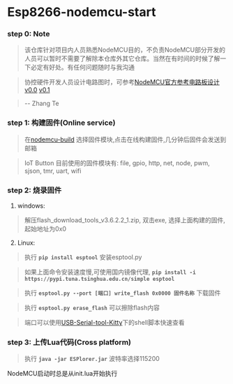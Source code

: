 # Esp8266-nodemcu-start
### step 0: Note
> 该仓库针对项目内人员熟悉NodeMCU目的，不负责NodeMCU部分开发的人员可以暂时不需要了解除本仓库外其它仓库。当然在有时间的时候了解一下必定有好处。有任何问题随时与我沟通 

> 协控硬件开发人员设计电路图时，可参考[NodeMCU官方参考电路板设计v0.0](https://github.com/nodemcu/nodemcu-devkit)   [v0.1](https://github.com/nodemcu/nodemcu-devkit-v1.0)

> -- Zhang Te

### step 1: 构建固件(Online service)
> 在[nodemcu-build](https://nodemcu-build.com/) 选择固件模块,点击在线构建固件,几分钟后固件会发送到邮箱

> IoT Button 目前使用的固件模块有: file, gpio, http, net, node, pwm, sjson, tmr, uart, wifi

### step 2: 烧录固件
1. windows:
> 解压flash_download_tools_v3.6.2.2_1.zip, 双击exe, 选择上面构建的固件,起始地址为0x0

2. Linux:
> 执行 **```pip install esptool```** 安装esptool.py

> 如果上面命令安装速度慢,可使用国内镜像代理, **``` pip install -i https://pypi.tuna.tsinghua.edu.cn/simple esptool ```**

> 执行 **```esptool.py --port [端口] write_flash 0x0000 固件名称```** 下载固件

> 执行 **```esptool.py erase_flash```** 可以擦除flash内容

> 端口可以使用[USB-Serial-tool-Kitty](https://github.com/SenseAge/USB-Serial-tool-Kitty)下的shell脚本快速查看

### step 3: 上传Lua代码(Cross platform)
> 执行 **```java -jar ESPlorer.jar```** 波特率选择115200

NodeMCU启动时总是从init.lua开始执行
